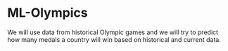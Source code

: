 # ML-Olympics

We will use data from historical Olympic games and we will try to predict how many medals a country will win based on historical and current data.
